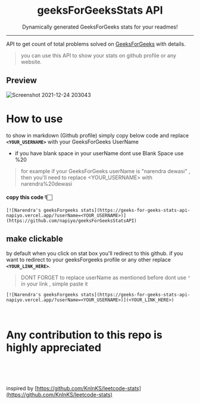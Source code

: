 <p align="center">
 <h1 align="center">geeksForGeeksStats API</h1>
 <p align="center">Dynamically generated GeeksForGeeks stats for your readmes!</p>
</p>

*****

API to get count of total problems solved on [GeeksForGeeks](https://practice.geeksforgeeks.org/) with details.
> you can use this API to show your stats on github profile or any website.
## Preview
![Screenshot 2021-12-24 203043](https://user-images.githubusercontent.com/88178000/147360853-1c573480-399f-4e68-9112-b07e13852100.jpg)
# How to use
 to show in markdown (Github profile) simply copy below code and replace **`<YOUR_USERNAME>`** with your GeeksForGeeks UserName
 - if you have blank space in your userName dont use Blank Space use %20
 > for example if your GeeksForGeeks userName is "narendra dewasi" , then  you'll need to replace <YOUR_USERNAME> with narendra%20dewasi

#### copy this code 👇🏻
```
[![Narendra's geeksForgeeks stats](https://geeks-for-geeks-stats-api-napiyo.vercel.app/?userName=<YOUR_USERNAME>)](https://github.com/napiyo/geeksForGeeksStatsAPI)
```

## make clickable
by default when you click on stat box you'll redirect to this github. if you want to redirect to your geeksForgeeks profile or any other replace **`<YOUR_LINK_HERE>`**.
> DONT FORGET to replace userName as mentioned before
> dont use `"` in your link , simple paste it
```
[![Narendra's geeksForgeeks stats](https://geeks-for-geeks-stats-api-napiyo.vercel.app/?userName=<YOUR_USERNAME>)](<YOUR_LINK_HERE>)
 ```
 
 <br>
 
 # Any contribution to this repo is highly appreciated
 
 <br>
 <br>
 <br>
 
 inspired by [https://github.com/KnlnKS/leetcode-stats](https://github.com/KnlnKS/leetcode-stats)

